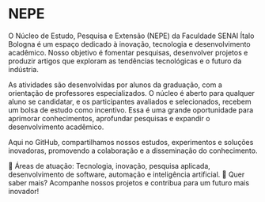 # NEPE

O Núcleo de Estudo, Pesquisa e Extensão (NEPE) da Faculdade SENAI Ítalo Bologna é um espaço dedicado à inovação, tecnologia e desenvolvimento acadêmico. Nosso objetivo é fomentar pesquisas, desenvolver projetos e produzir artigos que exploram as tendências tecnológicas e o futuro da indústria.

As atividades são desenvolvidas por alunos da graduação, com a orientação de professores especializados. O núcleo é aberto para qualquer aluno se candidatar, e os participantes avaliados e selecionados, recebem um bolsa de estudo como incentivo. Essa é uma grande oportunidade para aprimorar conhecimentos, aprofundar pesquisas e expandir o desenvolvimento acadêmico.

Aqui no GitHub, compartilhamos nossos estudos, experimentos e soluções inovadoras, promovendo a colaboração e a disseminação do conhecimento.

🔬 Áreas de atuação: Tecnologia, inovação, pesquisa aplicada, desenvolvimento de software, automação e inteligência artificial.
📢 Quer saber mais? Acompanhe nossos projetos e contribua para um futuro mais inovador!
